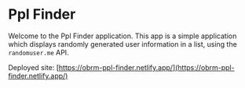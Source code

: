 # Ppl Finder

Welcome to the Ppl Finder application.
This app is a simple application which displays randomly generated user information in a list, using the `randomuser.me` API.

Deployed site: [https://obrm-ppl-finder.netlify.app/](https://obrm-ppl-finder.netlify.app/)


